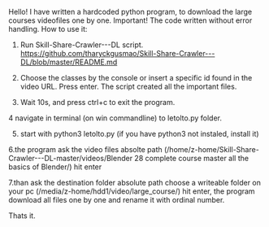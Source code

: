 Hello!
I have written a hardcoded python program, to download the large courses videofiles one by one.
Important! The code written without error handling.
How to use it:

1. Run Skill-Share-Crawler---DL script.
https://github.com/tharyckgusmao/Skill-Share-Crawler---DL/blob/master/README.md

2. Choose the classes by the console or insert a specific id found in the video URL. Press enter.
The script created all the important files.

3. Wait 10s, and press ctrl+c to exit the program. 

4 navigate in terminal (on win commandline) to letolto.py folder.

5. start with python3 letolto.py (if you have python3 not instaled, install it)

6.the program ask the video files absolte path (/home/z-home/Skill-Share-Crawler---DL-master/videos/Blender 28 complete course master all the basics of Blender/)
hit enter

7.than ask the destination folder absolute path choose a writeable folder on your pc (/media/z-home/hdd1/video/large_course/)
hit enter, the program download all files one by one and rename it with ordinal number.

Thats it.

